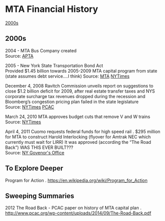 # MTA Financial History

[2000s](#2000s)

## 2000s
2004 - MTA Bus Company created  
Source: [APTA](http://www.apta.com/passengertransport/Documents/archive_434.htm)

2005 - New York State Transportation Bond Act  
Provided $1.45 billion towards 2005-2009 MTA capital program from state (state assumes debt service….I think)
Source: [MTA](http://web.mta.info/mta/bondact.htm) [NYTimes](http://www.nytimes.com/2005/11/09/nyregion/metrocampaigns/voters-approve-transit-bonds-for-29-billion.html?_r=0)

December 4, 2008
Ravitch Commission unveils report on suggestions to close $1.2 billion deficit for 2009, after real estate transfer taxes and NYS corporate surcharge tax revenues dropped during the recession and Bloomberg’s congestion pricing plan failed in the state legislature  
Source: [NYTimes](https://cityroom.blogs.nytimes.com/2008/12/04/ravitch-unveils-mta-rescue-plan/?_r=0) [PCAC](http://www.pcac.org/news/guide-ravitch-commission-report/)

March 24, 2010
MTA approves budget cuts that remove V and W trains  
Source: [NYTimes](http://www.nytimes.com/2010/03/25/nyregion/25mta.html)

April 4, 2011
Cuomo requests federal funds for high speed rail . 
$295 million for MTA to construct Harold Interlocking (flyover for Amtrak NEC which currently must wait for LIRR)
It was approved (according the “The Road Back”) WAS THIS EVER BUILT???  
Source: [NY Govenor's Office](https://www.governor.ny.gov/news/governor-cuomo-seeks-federal-funds-high-speed-rail-projects)

## To Explore Deeper
Program for Action . 
https://en.wikipedia.org/wiki/Program_for_Action

## Sweeping Summaries

2012 The Road Back - PCAC paper on history of MTA capital plan . 
http://www.pcac.org/wp-content/uploads/2014/09/The-Road-Back.pdf
